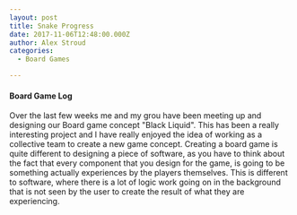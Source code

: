 ```yaml
---
layout: post
title: Snake Progress
date: 2017-11-06T12:48:00.000Z
author: Alex Stroud
categories:
  - Board Games

---
```


#### Board Game Log
Over the last few weeks me and my grou have been meeting up and designing our Board game concept "Black Liquid". This has been a really interesting project and I have really enjoyed the idea of working as a collective team to create a new game concept. Creating a board game is quite different to designing a piece of software, as you have to think about the fact that every component that you design for the game, is going to be something actually experiences by the players themselves. This is different to software, where there is a lot of logic work going on in the background that is not seen by the user to create the result of what they are experiencing.
